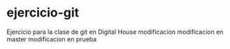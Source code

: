 # ejercicio-git
Ejercicio para la clase de git en Digital House
modificacion
modificacion en master
modificacion en prueba
